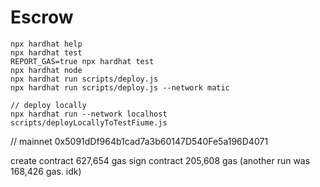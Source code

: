 # Escrow

```shell
npx hardhat help
npx hardhat test
REPORT_GAS=true npx hardhat test
npx hardhat node
npx hardhat run scripts/deploy.js
npx hardhat run scripts/deploy.js --network matic

// deploy locally
npx hardhat run --network localhost scripts/deployLocallyToTestFiume.js
```


// mainnet 0x5091dDf964b1cad7a3b60147D540Fe5a196D4071



create contract 627,654 gas
sign contract 205,608 gas (another run was 168,426 gas. idk)
